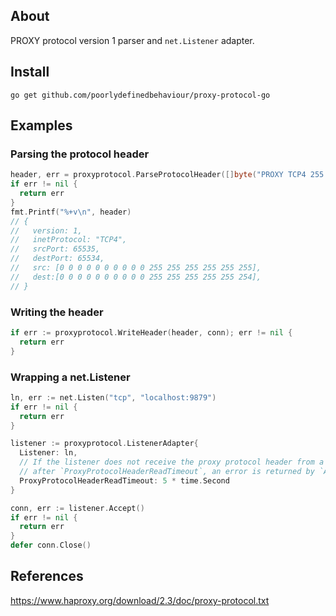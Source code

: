 ## About

PROXY protocol version 1 parser and `net.Listener` adapter.

## Install

```
go get github.com/poorlydefinedbehaviour/proxy-protocol-go
```

## Examples

### Parsing the protocol header

```go
header, err = proxyprotocol.ParseProtocolHeader([]byte("PROXY TCP4 255.255.255.255 255.255.255.254 65535 65534\r\n"))
if err != nil {
  return err
}
fmt.Printf("%+v\n", header)
// {
//   version: 1, 
//   inetProtocol: "TCP4",
//   srcPort: 65535,
//   destPort: 65534,
//   src: [0 0 0 0 0 0 0 0 0 0 255 255 255 255 255 255],
//   dest:[0 0 0 0 0 0 0 0 0 0 255 255 255 255 255 254],
// }
```

### Writing the header

```go
if err := proxyprotocol.WriteHeader(header, conn); err != nil {
  return err
}
```

### Wrapping a net.Listener

```go
ln, err := net.Listen("tcp", "localhost:9879")
if err != nil {
  return err
}

listener := proxyprotocol.ListenerAdapter{
  Listener: ln,
  // If the listener does not receive the proxy protocol header from a connection
  // after `ProxyProtocolHeaderReadTimeout`, an error is returned by `Accept`.
  ProxyProtocolHeaderReadTimeout: 5 * time.Second
}

conn, err := listener.Accept()
if err != nil {
  return err
}
defer conn.Close()
```


## References

https://www.haproxy.org/download/2.3/doc/proxy-protocol.txt